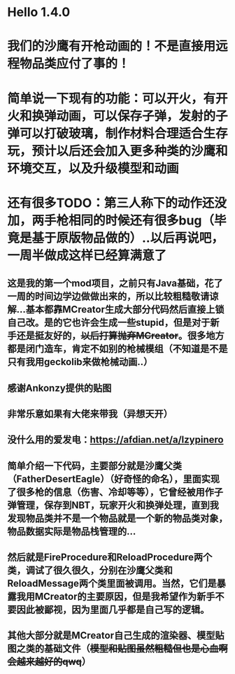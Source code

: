 # Hello 1.4.0
# 我们的沙鹰有开枪动画的！不是直接用远程物品类应付了事的！
# 简单说一下现有的功能：可以开火，有开火和换弹动画，可以保存子弹，发射的子弹可以打破玻璃，制作材料合理适合生存玩，预计以后还会加入更多种类的沙鹰和环境交互，以及升级模型和动画
# 还有很多TODO：第三人称下的动作还没加，两手枪相同的时候还有很多bug（毕竟是基于原版物品做的）..以后再说吧，一周半做成这样已经算满意了

## 这是我的第一个mod项目，之前只有Java基础，花了一周的时间边学边做做出来的，所以比较粗糙敬请谅解...基本都靠MCreator生成大部分代码然后直接上锁自己改。是的它也许会生成一些stupid，但是对于新手还是挺友好的，~~以后打算抛弃MCreator~~。很多地方都是闭门造车，肯定不如别的枪械模组（不知道是不是只有我用geckolib来做枪械动画..）
## 感谢Ankonzy提供的贴图
## 非常乐意如果有大佬来带我（异想天开）
## 没什么用的爱发电：https://afdian.net/a/lzypinero
## 简单介绍一下代码，主要部分就是沙鹰父类（FatherDesertEagle）（好奇怪的命名），里面实现了很多枪的信息（伤害、冷却等等），它曾经被用作子弹管理，保存到NBT，玩家开火和换弹处理，直到我发现物品类并不是一个物品就是一个新的物品类对象，物品数据实际是物品栈管理的...
## 然后就是FireProcedure和ReloadProcedure两个类，调试了很久很久，分别在沙鹰父类和ReloadMessage两个类里面被调用。当然，它们是暴露我用MCreator的主要原因，但是我希望作为新手不要因此被鄙视，因为里面几乎都是自己写的逻辑。
## 其他大部分就是MCreator自己生成的渲染器、模型贴图之类的基础文件（~~模型和贴图虽然粗糙但也是心血啊会越来越好的qwq~~） 